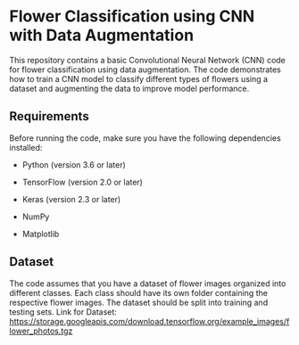 # Flower Classification using CNN with Data Augmentation

This repository contains a basic Convolutional Neural Network (CNN) code for flower classification using data augmentation. The code demonstrates how to train a CNN model to classify different types of flowers using a dataset and augmenting the data to improve model performance.

## Requirements

Before running the code, make sure you have the following dependencies installed:

* Python (version 3.6 or later)

* TensorFlow (version 2.0 or later)

* Keras (version 2.3 or later)

* NumPy

* Matplotlib

## Dataset
The code assumes that you have a dataset of flower images organized into different classes. Each class should have its own folder containing the respective flower images. The dataset should be split into training and testing sets.
Link for Dataset: https://storage.googleapis.com/download.tensorflow.org/example_images/flower_photos.tgz
